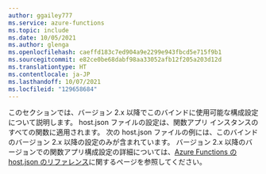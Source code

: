 ```yaml
---
author: ggailey777
ms.service: azure-functions
ms.topic: include
ms.date: 10/05/2021
ms.author: glenga
ms.openlocfilehash: caeffd183c7ed904a9e2299e943fbcd5e715f9b1
ms.sourcegitcommit: e82ce0be68dabf98aa33052afb12f205a203d12d
ms.translationtype: HT
ms.contentlocale: ja-JP
ms.lasthandoff: 10/07/2021
ms.locfileid: "129658684"
---
```

このセクションでは、バージョン 2.x 以降でこのバインドに使用可能な構成設定について説明します。 host.json ファイルの設定は、関数アプリ インスタンスのすべての関数に適用されます。 次の host.json ファイルの例には、このバインドのバージョン 2.x 以降の設定のみが含まれています。 バージョン 2.x 以降のバージョンでの関数アプリ構成設定の詳細については、[Azure Functions の host.json のリファレンス](../articles/azure-functions/functions-host-json.md)に関するページを参照してください。